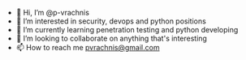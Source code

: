 - 👋 Hi, I’m @p-vrachnis
- 👀 I’m interested in security, devops and python positions
- 🌱 I’m currently learning penetration testing and python developing
- 💞️ I’m looking to collaborate on anything that's interesting 
- 📫 How to reach me pvrachnis@gmail.com

<!---
p-vrachnis/p-vrachnis is a ✨ special ✨ repository because its `README.md` (this file) appears on your GitHub profile.
You can click the Preview link to take a look at your changes.
--->
